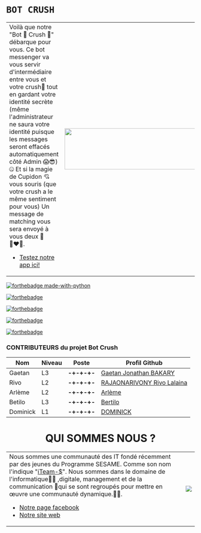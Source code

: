 # `BOT CRUSH`
<table>
<tr><td>Voilà que notre "Bot 🤖 Crush 🥰" débarque pour vous.
Ce bot messenger va vous servir d'intermédiaire entre vous et votre crush📩 tout en gardant votre identité secrète (même l'administrateur ne saura votre identité puisque les messages seront effacés automatiquement côté Admin 😱😎) 🤐
Et si la magie de Cupidon 💘vous souris (que votre crush a le même sentiment pour vous)
    Un message de matching vous sera envoyé à vous deux 💞👩‍❤️‍👨.
<ul>
    <li><a href="https://web.facebook.com/iteamsbot">Testez notre app ici!</a></li>
</ul>
    </td><td><img width="350" height="110" src="https://cdn.iconscout.com/icon/free/png-256/robot-97-415007.png"></img></td></tr>
</table>

[![forthebadge made-with-python](http://ForTheBadge.com/images/badges/made-with-python.svg)](https://www.python.org/)

[![forthebadge](https://forthebadge.com/images/badges/built-by-developers.svg)](https://forthebadge.com)

[![forthebadge](https://forthebadge.com/images/badges/its-not-a-lie-if-you-believe-it.svg)](https://forthebadge.com)

[![forthebadge](https://forthebadge.com/images/badges/makes-people-smile.svg)](https://forthebadge.com)

[![forthebadge](https://forthebadge.com/images/badges/open-source.svg)](https://forthebadge.com)

<h3>CONTRIBUTEURS du projet Bot Crush</h3>
    
| Nom       | Niveau | Poste        | Profil Github                                             |
| --------- | ------ | ------------ | ----------------------------------------------------------|
| Gaetan    | L3     | **-+-+-+-** | [Gaetan Jonathan BAKARY](https://github.com/gaetan1903)   |
| Rivo      | L2     | **-+-+-+-** | [RAJAONARIVONY Rivo Lalaina](https://github.com/rivo2302) |
| Arlème    | L2     | **-+-+-+-** | [Arlème](https://github.com/rootkit7628)                  |
| Betilo    | L3     | **-+-+-+-** | [Bertilo](https://github.com/kronosSBK)                   |
| Dominick  | L1     | **-+-+-+-** | [DOMINICK](https://github.com/c3k4ah)                     |

<h1 align="center">QUI SOMMES NOUS ?</h1>
<table>
<tr><td>Nous sommes une communauté des IT fondé récemment par des jeunes du Programme SESAME. Comme son nom l'indique "<a href="https://github.com/iTeam-S">iTeam-$</a>".
Nous sommes dans le domaine de l'informatique👨‍💻 ,digitale, management et de la communication 📣qui se sont regroupés pour mettre en œuvre une communauté dynamique.🌱💪.
<ul>
    <li><a href="https://web.facebook.com/iTeam.Community">Notre page facebook</a></li>
    <li><a href="https://iteam-s.mg">Notre site web</a></li>
</ul>
    </td><td><img src="https://avatars.githubusercontent.com/u/74913824?s=200&v=4"></img></td></tr>
</table>
